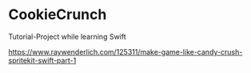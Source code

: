 # CookieCrunch
Tutorial-Project while learning Swift

https://www.raywenderlich.com/125311/make-game-like-candy-crush-spritekit-swift-part-1
